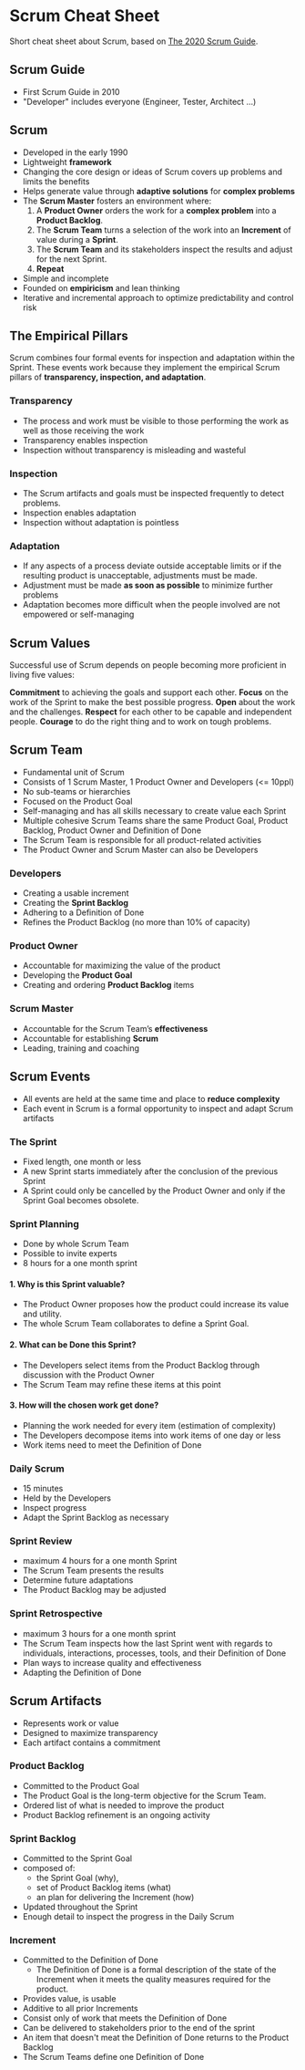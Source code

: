 # Scrum Cheat Sheet

Short cheat sheet about Scrum, based on [The 2020 Scrum Guide](https://scrumguides.org/scrum-guide.html).

## Scrum Guide

 - First Scrum Guide in 2010
 - "Developer" includes everyone (Engineer, Tester, Architect ...)

## Scrum

- Developed in the early 1990
- Lightweight **framework**
- Changing the core design or ideas of Scrum covers up problems and limits the benefits
- Helps generate value through **adaptive solutions** for **complex problems**
- The **Scrum Master** fosters an environment where:
	1. A **Product Owner** orders the work for a **complex problem** into a **Product Backlog**.
	2. The **Scrum Team** turns a selection of the work into an **Increment** of value during a **Sprint**.   
	3.  The **Scrum Team** and its stakeholders inspect the results and adjust for the next Sprint.
	4.  **Repeat**
- Simple and incomplete
- Founded on **empiricism** and lean thinking
- Iterative and incremental approach to optimize predictability and control risk

## The Empirical Pillars

Scrum combines four formal events for inspection and adaptation within the Sprint. These events work because they implement the empirical Scrum pillars of **transparency, inspection, and adaptation**.

### Transparency

- The process and work must be visible to those performing the work as well as those receiving the work
- Transparency enables inspection
- Inspection without transparency is misleading and wasteful

### Inspection

- The Scrum artifacts and goals must be inspected frequently to detect problems.
- Inspection enables adaptation
- Inspection without adaptation is pointless

### Adaptation

- If any aspects of a process deviate outside acceptable limits or if the resulting product is unacceptable, adjustments must be made.
- Adjustment must be made **as soon as possible** to minimize further problems
- Adaptation becomes more difficult when the people involved are not empowered or self-managing

## Scrum Values

Successful use of Scrum depends on people becoming more proficient in living five values:

**Commitment** to achieving the goals and support each other.
**Focus** on the work of the Sprint to make the best possible progress.
**Open** about the work and the challenges.
**Respect** for each other to be capable and independent people.
**Courage** to do the right thing and to work on tough problems.

## Scrum Team

- Fundamental unit of Scrum
- Consists of 1 Scrum Master,  1 Product Owner and Developers (<= 10ppl)
- No sub-teams or hierarchies
- Focused on the Product Goal
- Self-managing and has all skills necessary to create value each Sprint
- Multiple cohesive Scrum Teams share the same Product Goal, Product Backlog, Product Owner and Definition of Done
- The Scrum Team is responsible for all product-related activities
- The Product Owner and Scrum Master can also be Developers

### Developers

- Creating a usable increment
- Creating the **Sprint Backlog**
- Adhering to a Definition of Done
- Refines the Product Backlog (no more than 10% of capacity)

### Product Owner

- Accountable for maximizing the value of the product
- Developing the **Product Goal**
- Creating and ordering **Product Backlog** items

### Scrum Master

- Accountable for the Scrum Team’s **effectiveness**
- Accountable for establishing **Scrum**
- Leading, training and coaching

## Scrum Events

- All events are held at the same time and place to **reduce complexity**
- Each event in Scrum is a formal opportunity to inspect and adapt Scrum artifacts

### The Sprint

- Fixed length, one month or less
- A new Sprint starts immediately after the conclusion of the previous Sprint
- A Sprint could only be cancelled by the Product Owner and only if the Sprint Goal becomes obsolete.

### Sprint Planning

- Done by whole Scrum Team
- Possible to invite experts
- 8 hours for a one month sprint

#### 1. Why is this Sprint valuable?

- The Product Owner proposes how the product could increase its value and utility.
- The whole Scrum Team collaborates to define a Sprint Goal.

#### 2. What can be Done this Sprint?

- The Developers select items from the Product Backlog through discussion with the Product Owner
- The Scrum Team may refine these items at this point

#### 3. How will the chosen work get done?

- Planning the work needed for every item (estimation of complexity)
- The Developers decompose items into work items of one day or less
- Work items need to meet the Definition of Done

### Daily Scrum

- 15 minutes
- Held by the Developers
- Inspect progress
- Adapt the Sprint Backlog as necessary

### Sprint Review

- maximum 4 hours for a one month Sprint
- The Scrum Team presents the results
- Determine future adaptations
- The Product Backlog may be adjusted

### Sprint Retrospective

- maximum 3 hours for a one month sprint
- The Scrum Team inspects how the last Sprint went with regards to individuals, interactions, processes, tools, and their Definition of Done
- Plan ways to increase quality and effectiveness
- Adapting the Definition of Done

## Scrum Artifacts

- Represents work or value
- Designed to maximize transparency
- Each artifact contains a commitment

### Product Backlog

- Committed to the Product Goal
- The Product Goal is the long-term objective for the Scrum Team.
- Ordered list of what is needed to improve the product
- Product Backlog refinement is an ongoing activity

### Sprint Backlog

- Committed to the Sprint Goal
- composed of:
	-  the Sprint Goal (why), 
	- set of Product Backlog items (what)
	- an plan for delivering the Increment (how)
- Updated throughout the Sprint
- Enough detail to inspect the progress in the Daily Scrum

### Increment

- Committed to the Definition of Done
	- The Definition of Done is a formal description of the state of the Increment when it meets the quality 		measures required for the product.
- Provides value, is usable
- Additive to all prior Increments
- Consist only of work that meets the Definition of Done
- Can be delivered to stakeholders prior to the end of the sprint
- An item that doesn't meat the Definition of Done returns to the Product Backlog
- The Scrum Teams define one Definition of Done 

